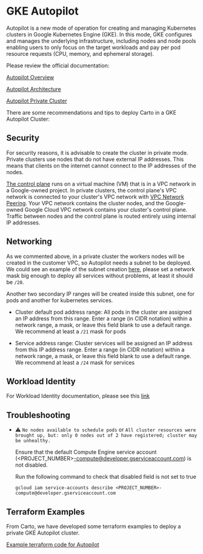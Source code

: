 # GKE Autopilot

Autopilot is a new mode of operation for creating and managing Kubernetes clusters in Google Kubernetes Engine (GKE). In this mode, GKE configures and manages the underlying infrastructure, including nodes and node pools enabling users to only focus on the target workloads and pay per pod resource requests (CPU, memory, and ephemeral storage).

Please review the official documentation:

[Autopilot Overview](https://cloud.google.com/kubernetes-engine/docs/concepts/autopilot-overview)

[Autopilot Architecture](https://cloud.google.com/kubernetes-engine/docs/concepts/autopilot-architecture)

[Autopilot Private Cluster](https://cloud.google.com/kubernetes-engine/docs/concepts/private-cluster-concept)

There are some recommendations and tips to deploy Carto in a GKE Autopilot Cluster:

## Security

For security reasons, it is advisable to create the cluster in private mode. Private clusters use nodes that do not have external IP addresses. This means that clients on the internet cannot connect to the IP addresses of the nodes.

[The control plane](https://cloud.google.com/kubernetes-engine/docs/concepts/private-cluster-concept#the_control_plane_in_private_clusters) runs on a virtual machine (VM) that is in a VPC network in a Google-owned project. In private clusters, the control plane's VPC network is connected to your cluster's VPC network with [VPC Network Peering](https://cloud.google.com/vpc/docs/vpc-peering). Your VPC network contains the cluster nodes, and the Google-owned Google Cloud VPC network contains your cluster's control plane. Traffic between nodes and the control plane is routed entirely using internal IP addresses.

## Networking

As we commented above, in a private cluster the workers nodes will be created in the customer VPC, so Autopilot needs a subnet to be deployed. We could see an example of the subnet creation [here](#terraform-examples), please set a network mask big enough to deploy all services without problems, at least it should be `/20`.

Another two secondary IP ranges will be created inside this subnet, one for pods and another for kubernetes services.

- Cluster default pod address range: All pods in the cluster are assigned an IP address from this range. Enter a range (in CIDR notation) within a network range, a mask, or leave this field blank to use a default range. We recommend at least a `/21` mask for pods

- Service address range: Cluster services will be assigned an IP address from this IP address range. Enter a range (in CIDR notation) within a network range, a mask, or leave this field blank to use a default range. We recommend at least a `/24` mask for services


## Workload Identity

For Workload Identity documentation, please see this [link](workload-identity.md)

## Troubleshooting

- :warning: `No nodes available to schedule pods` or `All cluster resources were brought up, but: only 0 nodes out of 2 have registered; cluster may be unhealthy.`

  Ensure that the default Compute Engine service account (<PROJECT_NUMBER>-compute@developer.gserviceaccount.com) is not disabled.
  
  Run the following command to check that disabled field is not set to true
  
  `gcloud iam service-accounts describe <PROJECT_NUMBER>-compute@developer.gserviceaccount.com`

<!--
TODO: Add more things related to Troubleshooting
-->

## Terraform Examples

From Carto, we have developed some terraform examples to deploy a private GKE Autopilot cluster.

[Example terraform code for Autopilot](https://github.com/CartoDB/carto-selfhosted/blob/master/examples/terraform/gcp/gke-autopilot.tf)
